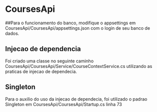 # CoursesApi

##Para o funcionamento do banco, modifique o appsettings em CoursesApi/CoursesApi/appsettings.json com o login de seu banco de dados.

## Injecao de dependencia
Foi criado uma classe no seguinte caminho CoursesApi/CoursesApi/Service/CourseContextService.cs utilizando as praticas de injecao de dependecia.

## Singleton
Para o auxilio do uso da injecao de dependecia, foi utilizado o padrao Singleton em CoursesApi/CoursesApi/Startup.cs linha 73
